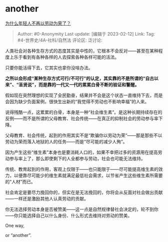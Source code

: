 # another
[为什么年轻人不再以劳动为荣了？](https://www.zhihu.com/question/581996087/answer/2889123105)

> Author: #0-Anonymity
> Last update: [编辑于 2023-02-12]
> Link:
> Tag: #4-世界史/4A-社科/自然法 
> 评论区:
> 泛讨论:

人类社会对各种生存方式的态度其实是中性的，它根本不会反对——甚至在某种程度上乐于看到有各种各样的人去探索各种各样可能的活法。

只要你能活得下去，它其实也拿你没啥办法。

**之所以会形成“某种生存方式可行/不可行”的认定，其实靠的不是所谓的“自古以来”、“圣贤说”，而是靠的一代又一代的累累白骨不断的验证和警醒。**

假如现在突然理想的实现了全民勤奋，结果并不会是这个状态一直维持下去，而是会因为缺少负面案例，很快生出新的“我觉得不劳动也不影响幸福”的人来。

说得残酷一点，这累累的白骨，本身是一种“社会维生素”。是这种长期持续存在的反例——而不是所谓的父母教育、社会传统——在真正的抑制社会的劳动参与率下降。

父母教育、社会传统，起到的作用其实不是“欺骗你以劳动为荣”——那是那些不以劳动为荣而落入地狱的人的任务——而是“尽可能的减少人殉”。

因为产生这些“维生素”本身也是要消耗人口的，如果不幸把过多的资源用在提高劳动参与率上了，那么即使剩下的人全都参与劳动，社会也可能无法维持。

传统、教育起到的作用，客观上仅限于——也只能限于——尽可能提高维生素的效力，以便靠尽可能少的维生素就满足最低社会需求，以节省产生这些维生素所需要的“人材”而已。

社会肯定是要尽力挽回你的，但实在是无法挽回的，你将会从反面对社会做出贡献——一样还是激励其他人认真劳动的贡献。

你无法选择劳动本身是否被赞美——这一点是自然规律替社会决定的，轮不到你——你只能选择自己以什么身份、什么形式去维持对劳动的赞美。

One way,

or “another”.
